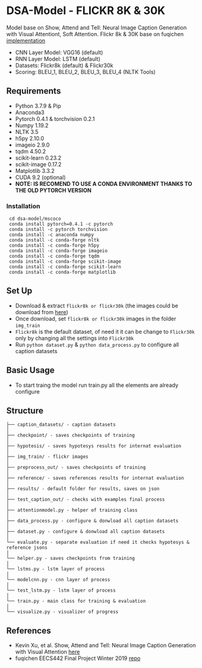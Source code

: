 # DSA-Model - FLICKR 8K & 30K

Model base on Show, Attend and Tell: Neural Image Caption Generation with Visual Attentiont, Soft Attention. Flickr 8k & 30K base on fuqichen [implementation](https://github.com/fuqichen1998/eecs442-final-project-show-and-tell)
- CNN Layer Model: VGG16 (default)
- RNN Layer Model: LSTM (default)
- Datasets: Flickr8k (default) & Flickr30k
- Scoring: BLEU_1, BLEU_2, BLEU_3, BLEU_4 (NLTK Tools)

## Requirements
- Python 3.7.9 & Pip
- Anaconda3
- Pytorch 0.4.1 & torchvision 0.2.1
- Numpy 1.19.2
- NLTK 3.5
- h5py 2.10.0
- imageio 2.9.0
- tqdm 4.50.2
- scikit-learn 0.23.2
- scikit-image 0.17.2
- Matplotlib 3.3.2
- CUDA 9.2 (optional)
- **NOTE: IS RECOMEND TO USE A CONDA ENVIRONMENT THANKS TO THE OLD PYTORCH VERSION**


### Installation 
```
 cd dsa-model/mscoco
 conda install pytorch=0.4.1 -c pytorch
 conda install -c pytorch torchvision
 conda install -c anaconda numpy
 conda install -c conda-forge nltk
 conda install -c conda-forge h5py
 conda install -c conda-forge imageio
 conda install -c conda-forge tqdm
 conda install -c conda-forge scikit-image
 conda install -c conda-forge scikit-learn
 conda install -c conda-forge matplotlib
 ```
 
 ## Set Up
- Download & extract `flickr8k or flickr30k` (the images could be download from [here](https://drive.google.com/file/d/16jNwTdwtFXoW_gsxH87TntWh6ICcFzIj/view?usp=sharing))
- Once download, set `flickr8k or flickr30k` images in the folder `img_train`
- `Flickr8k` is the default dataset, of need it it can be change to `Flickr30k` only by changing all the settings into `Flickr30k`
- Run `python dataset.py` & `python data_process.py` to configure all caption datasets

## Basic Usage
- To start traing the model run train.py all the elements are already configure

## Structure
```
├── caption_datasets/ - caption datasets
│
├── checkpoint/ - saves checkpoints of training
│
├── hypotesis/ - saves hypotesys results for internat evaluation
│
├── img_train/ - flickr images
│
├── preprocess_out/ - saves checkpoints of training
│
├── reference/ - saves references results for internat evaluation
│
├── results/ - default folder for results, saves on json
│   
├── test_caption_out/ - checks with examples final process
│
├── attentionmodel.py - helper of training class
│
├── data_process.py - configure & donwload all caption datasets
│
├── dataset.py - configure & donwload all caption datasets
│
└── evaluate.py - separate evaluation if need it checks hypotesys & reference jsons
│
└── helper.py - saves checkpoints from training
│
└── lstms.py - lstm layer of process
│
└── modelcnn.py - cnn layer of process
│
└── test_lstm.py - lstm layer of process
│
└── train.py - main class for training & evaluation
│
└── visualize.py - visualizer of progress

```

## References

* Kevin Xu, et al. Show, Attend and Tell: Neural Image Caption Generation with Visual Attention [here](https://arxiv.org/pdf/1502.03044.pdf)
* fuqichen EECS442 Final Project Winter 2019 [repo](https://github.com/fuqichen1998/eecs442-final-project-show-and-tell)
